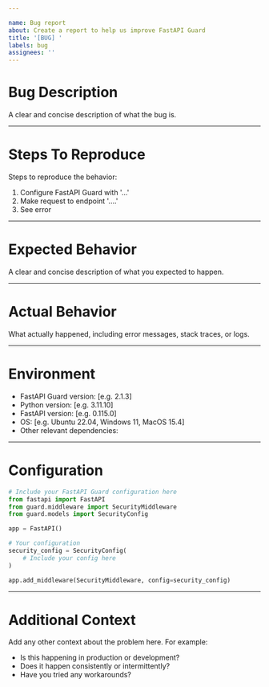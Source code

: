 ```yaml
---

name: Bug report
about: Create a report to help us improve FastAPI Guard
title: '[BUG] '
labels: bug
assignees: ''
---
```


Bug Description
================
A clear and concise description of what the bug is.

___

Steps To Reproduce
===================
Steps to reproduce the behavior:
1. Configure FastAPI Guard with '...'
2. Make request to endpoint '....'
3. See error

___

Expected Behavior
=================
A clear and concise description of what you expected to happen.

___

Actual Behavior
================
What actually happened, including error messages, stack traces, or logs.

___

Environment
===========
- FastAPI Guard version: [e.g. 2.1.3]
- Python version: [e.g. 3.11.10]
- FastAPI version: [e.g. 0.115.0]
- OS: [e.g. Ubuntu 22.04, Windows 11, MacOS 15.4]
- Other relevant dependencies:

___

Configuration
=============

```python
# Include your FastAPI Guard configuration here
from fastapi import FastAPI
from guard.middleware import SecurityMiddleware
from guard.models import SecurityConfig

app = FastAPI()

# Your configuration
security_config = SecurityConfig(
    # Include your config here
)

app.add_middleware(SecurityMiddleware, config=security_config)
```

___

Additional Context
==================
Add any other context about the problem here. For example:
- Is this happening in production or development?
- Does it happen consistently or intermittently?
- Have you tried any workarounds?
